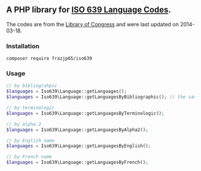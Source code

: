 ## A PHP library for [ISO 639 Language Codes](http://www.infoterm.info/standardization/ISO_639.php).

The codes are from the [Library of Congress](https://www.loc.gov/standards/iso639-2/ISO-639-2_utf-8.txt) and were last updated on 2014-03-18.

### Installation

`composer require frazjp65/iso639`

### Usage

```php
// by bibliograhpic
$languages = Iso639\Language::getLanguages();
$languages = Iso639\Language::getLanguagesByBibliographic(); // the same thing

// by terminologic
$languages = Iso639\Language::getLanguagesByTerminologic();

// by alpha-2
$languages = Iso639\Language::getLanguagesByAlpha2();

// by English name
$languages = Iso639\Language::getLanguagesByEnglish();

// by French name
$languages = Iso639\Language::getLanguagesByFrench();
```
